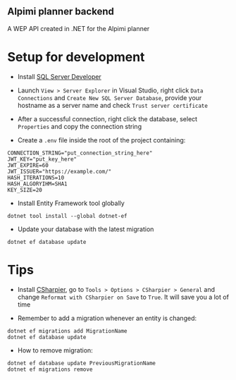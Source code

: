 ## Alpimi planner backend
A WEP API created in .NET for the Alpimi planner

# Setup for development

- Install [SQL Server Developer](https://www.microsoft.com/pl-pl/sql-server/sql-server-downloads)

- Launch `View > Server Explorer` in Visual Studio, right click `Data Connections` and `Create New SQL Server Database`, provide your hostname as a server name and check `Trust server certificate`

- After a successful connection, right click the database, select `Properties` and copy the connection string

- Create a `.env` file inside the root of the project containing:
```
CONNECTION_STRING="put_connection_string_here"
JWT_KEY="put_key_here"
JWT_EXPIRE=60
JWT_ISSUER="https://example.com/"
HASH_ITERATIONS=10
HASH_ALGORYIHM=SHA1
KEY_SIZE=20
```

- Install Entity Framework tool globally
```
dotnet tool install --global dotnet-ef
```

- Update your database with the latest migration
```
dotnet ef database update
```

# Tips

- Install [CSharpier](https://marketplace.visualstudio.com/items?itemName=csharpier.CSharpier), go to `Tools > Options > CSharpier > General` and change `Reformat with CSharpier on Save` to `True`. It will save you a lot of time

- Remember to add a migration whenever an entity is changed:
```
dotnet ef migrations add MigrationName
dotnet ef database update
```
- How to remove migration:
```
dotnet ef database update PreviousMigrationName
dotnet ef migrations remove
```